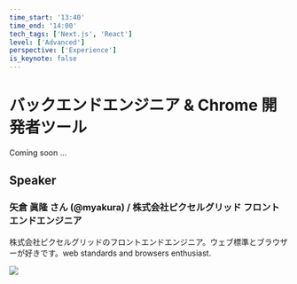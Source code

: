 ```yaml
---
time_start: '13:40'
time_end: '14:00'
tech_tags: ['Next.js', 'React']
level: ['Advanced']
perspective: ['Experience']
is_keynote: false
---
```


# バックエンドエンジニア & Chrome 開発者ツール

Coming soon ...

## Speaker

### 矢倉 眞隆 さん (@myakura) / 株式会社ピクセルグリッド フロントエンドエンジニア

株式会社ピクセルグリッドのフロントエンドエンジニア。ウェブ標準とブラウザーが好きです。web standards and browsers enthusiast.

![](https://avatars.githubusercontent.com/u/413984?v=4)

